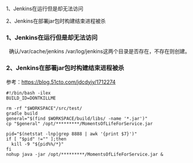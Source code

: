 1、Jenkins在运行但是却无法访问

2、Jenkins在部署jar包时构建结束进程被杀



### 1、Jenkins在运行但是却无法访问

&nbsp;&nbsp;确认/var/cache/jenkins /var/log/jenkins这两个目录是否存在，不存在则创建。

### 2、Jenkins在部署jar包时构建结束进程被杀

参考：https://blog.51cto.com/jdcdyjy/1712274

```
#!/bin/bash -ilex
BUILD_ID=DONTKILLME

rm -rf "$WORKSPACE"/src/test/
gradle build
general="$(find $WORKSPACE/build/libs/ -name '*.jar')"
cp "$general" /opt/*********/MomentsOfLifeForService.jar

pid="$(netstat -lnp|grep 8888 | awk '{print $7}')"
if [ "$pid" !="" ];then
  kill -9 "${pid%%/*}"
fi    
nohup java -jar /opt/*********/MomentsOfLifeForService.jar &
```
